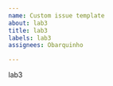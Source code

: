 ```yaml
---
name: Custom issue template
about: lab3
title: lab3
labels: lab3
assignees: Obarquinho

---
```


lab3
